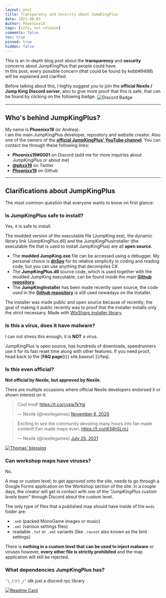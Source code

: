 ```yaml
---
layout: post
title: Transparency and Security about JumpKingPlus
date: 2021-08-03
Author: Phoenixx19
tags: [info, not-release]
comments: false
toc: true
pinned: true
hidden: false
---
```


This is an in-depth blog post about the **transparency** and **security** concerns about JumpKingPlus that people could have.<br>
In this post, every possible concern (that could be found by *kebb#9498*) will be explained and clarified.
<!-- more -->

Before talking about this, I highly suggest you to join the **official Nexile / Jump King Discord server**, also to give more proof that this is safe, that can be found by clicking on the following badge. <a href="https://discord.gg/dUk9FPDNVq"><img src="https://badgen.net/discord/members/dUk9FPDNVq?style=flat-square" alt="Discord Badge" style="margin: 0 .1rem;display:inline-block;vertical-align:sub;"></a>

<hr>

## Who's behind JumpKingPlus?

My name is **Phoenixx19** (or Andrea).<br>
I am the main JumpKingPlus developer, repository and website creator. Also one of the owners of the [__official JumpKingPlus' YouTube channel__](https://youtube.com/channel/UCPanZmDtq5azWY_OY9XKD5w). You can contact me through these following links:
- **Phoenixx19#0001** on Discord (add me for more inquiries about JumpKingPlus or about me)
- [**@phxx19**](https://www.twitter.com/phxx19) on Twitter
- [**Phoenixx19**](https://github.com/Phoenixx19) on Github

<hr>

## Clarifications about JumpKingPlus 

The most common question that everyone wants to know on first glance:

### Is JumpKingPlus safe to install?

Yes, it is safe to install.

The modded version of the executable file (JumpKing.exe), the dynamic library link (JumpKingPlus.dll) and the JumpKingPlusInstaller (the executable file that is used to install JumpKingPlus) are all **open source**.

- The __modded JumpKing.exe__ file can be accessed using a debugger. My personal choice is [**dnSpy**](https://github.com/dnSpy/dnSpy/releases/latest) for its relative simplicity in coding and reading code, but you can use anything that decompiles C#.
- The __JumpKingPlus.dll__ source code, which is used together with the modded JumpKing executable, can be found inside the main [__Github repository__](https://github.com/Phoenixx19/JumpKingPlus/tree/master/JumpKingPlus/JumpKingPlus).
- The __JumpKingInstaller__ has been made recently  open source, the code used in the [__Github repository__](https://github.com/Phoenixx19/JumpKingPlusInstaller) is still used nowadays on the installer.

The installer was made public and open source because of recently; the goal of making it public recently was to proof that the installer installs only the strict necessary. Made with [WixSharp installer library](https://wixtoolset.org/).

### Is this a virus, does it have malware?
I can not stress this enough; it is **NOT** a virus.

JumpKingPlus is open source, has hundreds of downloads, speedrunners use it for its fast reset time along with other features. If you need proof, head back to the [__FAQ page__]({{ site.baseurl }}/faq).

### Is this even official?
__Not official by Nexile, but approved by Nexile.__

There are multiple occasions where official Nexile developers endorsed it or shown interest on it:

<div class="swiper-container mySwiper">
    <div class="swiper-wrapper">
        <div class="swiper-slide">
            <blockquote class="twitter-tweet"><p lang="en" dir="ltr">Cool mod! <a href="https://t.co/cvsia7kYgj">https://t.co/cvsia7kYgj</a></p>&mdash; Nexile (@nexilegames) <a href="https://twitter.com/nexilegames/status/1325429701549027333?ref_src=twsrc%5Etfw">November 8, 2020</a></blockquote> <script async src="https://platform.twitter.com/widgets.js" charset="utf-8"></script>
        </div>
        <div class="swiper-slide">
            <blockquote class="twitter-tweet"><p lang="en" dir="ltr">Exciting to see the community devoting many hours into fan made content! Fan made maps even. <a href="https://t.co/dj34hSLnlJ">https://t.co/dj34hSLnlJ</a></p>&mdash; Nexile (@nexilegames) <a href="https://twitter.com/nexilegames/status/1419312990705291268?ref_src=twsrc%5Etfw">July 25, 2021</a></blockquote> <script async src="https://platform.twitter.com/widgets.js" charset="utf-8"></script>
        </div>
        <div class="swiper-slide">
            <a href="https://discord.com/channels/547420017738907657/547442326927179778/868872288139878461" target="_blank">
                <img src="https://github.com/Phoenixx19/JumpKingPlus/raw/www/images/announcement.png" alt="Thomas' blessing">
            </a>
        </div>
    </div>
    <div class="swiper-pagination"></div>
    <div class="swiper-button-next"></div>
    <div class="swiper-button-prev"></div>
</div>

<!-- Swiper JS -->
<link rel="stylesheet" href="https://unpkg.com/swiper/swiper-bundle.css" />
<link rel="stylesheet" href="https://unpkg.com/swiper/swiper-bundle.min.css" />
<script src="https://unpkg.com/swiper/swiper-bundle.js"></script>
<script src="https://unpkg.com/swiper/swiper-bundle.min.js"></script>

<!-- Initialize Swiper -->
<script>
    var swiper = new Swiper(".mySwiper", {
    slidesPerView: "auto",
    centeredSlides: true,
    autoplay: {
        delay: 5000,
        disableOnInteraction: true,
    },
    spaceBetween: 20,
    loop: true,
    pagination: {
        el: ".swiper-pagination",
        clickable: true,
    },
    navigation: {
        nextEl: ".swiper-button-next",
        prevEl: ".swiper-button-prev",
    },
    });
</script>

### Can workshop maps have viruses?
No.

A map or custom level; to get approved onto the site, needs to go through a Google Forms application on the Workshop section of the site.
In a couple days, the creator will get in contact with one of the *"JumpKingPlus custom levels team"* through Discord about the custom level.

The only type of files that a published map should have inside of the `mods` folder are:
- `.xnb` (packed MonoGame images or music)
- `.xml` (various settings files)
- readable `.txt` or `.xml` variants (like `.ravset` also known as the bird settings)

There is __nothing in a custom level that can be used to inject malware__ or viruses however, __every other file is strictly prohibited__ and the map application will still be rejected.

### What dependencies JumpKingPlus has?

`¯\_(ツ)_/¯` idk just a discord rpc library

[![Readme Card](https://github-readme-stats.vercel.app/api/pin/?username=Lachee&repo=discord-rpc-csharp&show_owner=true)](https://github.com/anuraghazra/github-readme-stats)


